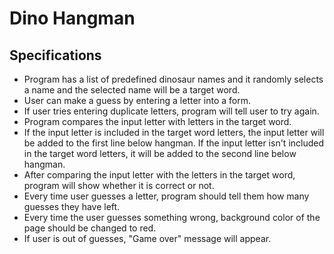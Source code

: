 # Dino Hangman

## Specifications
* Program has a list of predefined dinosaur names and it randomly selects a name and the selected name will be a target word.
* User can make a guess by entering a letter into a form.
* If user tries entering duplicate letters, program will tell user to try again.
* Program compares the input letter with letters in the target word.
* If the input letter is included in the target word letters, the input letter will be added to the first line below hangman. If the input letter isn't included in the target word letters, it will be added to the second line below hangman.
* After comparing the input letter with the letters in the target word, program will show whether it is correct or not.
* Every time user guesses a letter, program should tell them how many guesses they have left.
* Every time the user guesses something wrong, background color of the page should be changed to red.
* If user is out of guesses, "Game over" message will appear.